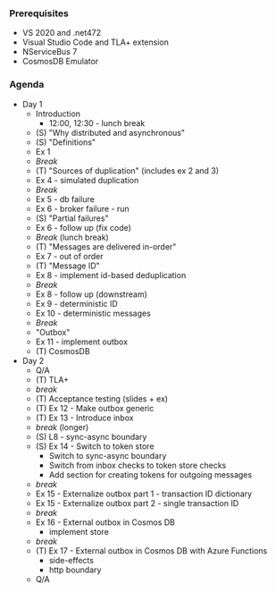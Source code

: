 ### Prerequisites
   * VS 2020 and .net472
   * Visual Studio Code and TLA+ extension
   * NServiceBus 7
   * CosmosDB Emulator

### Agenda

* Day 1
   - Introduction
     - 12:00, 12:30 - lunch break   
   - (S) "Why distributed and asynchronous"
   - (S) "Definitions"
   - Ex 1
   - _Break_
   - (T) "Sources of duplication" (includes ex 2 and 3)
   - Ex 4 - simulated duplication
   - _Break_
   - Ex 5 - db failure
   - Ex 6 - broker failure - run
   - (S) "Partial failures"
   - Ex 6 - follow up (fix code)
   - _Break_ (lunch break)
   - (T) "Messages are delivered in-order"
   - Ex 7 - out of order
   - (T) "Message ID"
   - Ex 8 - implement id-based deduplication
   - _Break_
   - Ex 8 - follow up (downstream)
   - Ex 9 - deterministic ID
   - Ex 10 - deterministic messages
   - _Break_
   - "Outbox"
   - Ex 11 - implement outbox
   - (T) CosmosDB
* Day 2
   - Q/A 
   - (T) TLA+
   - _break_
   - (T) Acceptance testing (slides + ex)
   - (T) Ex 12 - Make outbox generic
   - (T) Ex 13 - Introduce inbox
   - _break_ (longer)
   - (S) L8 - sync-async boundary
   - (S) Ex 14 - Switch to token store
     - Switch to sync-async boundary
     - Switch from inbox checks to token store checks
     - Add section for creating tokens for outgoing messages
   - _break_
   - Ex 15 - Externalize outbox part 1 - transaction ID dictionary
   - Ex 15 - Externalize outbox part 2 - single transaction ID
   - _break_
   - Ex 16 - External outbox in Cosmos DB
     - implement store
   - _break_ 
   - (T) Ex 17 - External outbox in Cosmos DB with Azure Functions
     - side-effects
     - http boundary
   - Q/A
